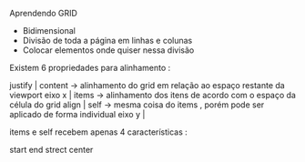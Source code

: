 Aprendendo GRID 

- Bidimensional
- Divisão de toda a página em linhas e colunas
- Colocar elementos onde quiser nessa divisão

Existem 6 propriedades para alinhamento :

justify   |  content -> alinhamento do grid em relação ao espaço restante da viewport
eixo x    |  items -> alinhamento dos itens de acordo com o espaço da célula do grid
align     |  self -> mesma coisa do items , porém pode ser aplicado de forma individual
eixo y    |   

items e self recebem apenas 4 características :

start
end
strect
center